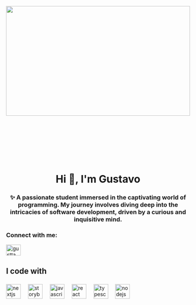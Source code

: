 <img align="center" style="margin-bottom:100px" width=100% height=300px src="https://i.imgur.com/ZOFIMjV.png" />
&nbsp;&nbsp;&nbsp;

<h1 align="center">Hi 👋, I'm Gustavo</h1>
<h3 align="center">✨ A passionate student immersed in the captivating world of programming. My journey involves diving deep into the intricacies of software development, driven by a curious and inquisitive mind.</h3>

<h3 align="left">Connect with me:</h3>
<p align="left">
<a href="https://instagram.com/gustta_rizerio" target="blank"><img align="center" src="https://raw.githubusercontent.com/rahuldkjain/github-profile-readme-generator/master/src/images/icons/Social/instagram.svg" alt="gustta_rizerio" height="30" width="40" /></a>
</p>

###

<h2 align="left">I code with</h2>

###

<div align="left">
  <img src="https://cdn.jsdelivr.net/gh/devicons/devicon/icons/html5/html5-original.svg" height="40" alt="nextjs logo"  />
  <img width="12" />
  <img src="https://cdn.jsdelivr.net/gh/devicons/devicon/icons/css3/css3-original.svg" height="40" alt="storybook logo"  />
  <img width="12" />
  <img src="https://cdn.jsdelivr.net/gh/devicons/devicon/icons/javascript/javascript-original.svg" height="40" alt="javascript logo"  />
  <img width="12" />
  <img src="https://cdn.jsdelivr.net/gh/devicons/devicon/icons/react/react-original.svg" height="40" alt="react logo"  />
  <img width="12" />
  <img src="https://cdn.jsdelivr.net/gh/devicons/devicon/icons/php/php-plain.svg" height="40" alt="typescript logo"  />
  <img width="12" />
  <img src="https://cdn.jsdelivr.net/gh/devicons/devicon/icons/mysql/mysql-original-wordmark.svg" height="40" alt="nodejs logo"  />
  <img width="12" />
</div>

###
